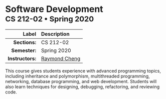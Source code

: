 
<h1>
Software Development<br/>
<sup>
CS 212-02 &bullet; Spring 2020
</sup>
</h2>

| Label | Description |
|------:|:------------|
| **Sections:** | CS 212-02 |
| **Semester:** | Spring 2020 |
| **Instructors:** | [Raymond Cheng](https://raymondcheng.net) |


This course gives students experience with advanced programming topics, including inheritance and polymorphism, multithreaded programming, networking, database programming, and web development. Students will also learn techniques for designing, debugging, refactoring, and reviewing code.
